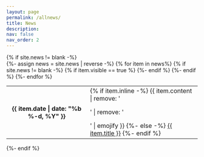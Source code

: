 ```yaml
---
layout: page
permalink: /allnews/
title: News
description: 
nav: false
nav_order: 2
---
```


<div class="news">
  {% if site.news != blank -%} 
  <div class="table-responsive">
    <table class="table table-sm table-borderless">
    {%- assign news = site.news | reverse -%} 
    {% for item in news%} 
      {% if site.news != blank -%}  
        {% if item.visible == true %}
          <tr>
            <th scope="row">{{ item.date | date: "%b %-d, %Y" }}</th>
            <td>
              {% if item.inline -%} 
                {{ item.content | remove: '<p>' | remove: '</p>' | emojify }}
              {%- else -%} 
                <a class="news-title" href="{{ item.url | relative_url }}">{{ item.title }}</a>
              {%- endif %} 
            </td>
          </tr>
        {%- endif %} 
      {%- endif %} 
    {%- endfor %} 
    </table>
  </div>
  {%- endif %}             
</div>
